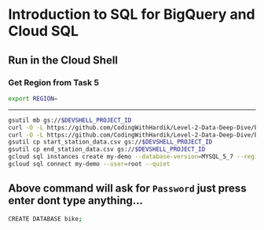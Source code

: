 # Introduction to SQL for BigQuery and Cloud SQL
## Run in the Cloud Shell
### Get Region from Task 5
```bash
export REGION=
```
---
```bash
gsutil mb gs://$DEVSHELL_PROJECT_ID
curl -O -L https://github.com/CodingWithHardik/Level-2-Data-Deep-Dive/blob/master/files/start_station_data.csv
curl -O -L https://github.com/CodingWithHardik/Level-2-Data-Deep-Dive/blob/master/files/end_station_data.csv
gsutil cp start_station_data.csv gs://$DEVSHELL_PROJECT_ID
gsutil cp end_station_data.csv gs://$DEVSHELL_PROJECT_ID
gcloud sql instances create my-demo --database-version=MYSQL_5_7 --region=$REGION --tier=db-n1-standard-1 --root-password=""
gcloud sql connect my-demo --user=root --quiet
```
## Above command will ask for `Password` just press enter dont type anything...

```bash
CREATE DATABASE bike;
```
